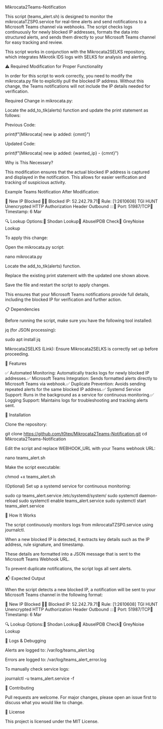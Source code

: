 Mikrocata2Teams-Notification

This script (teams_alert.sh) is designed to monitor the mikrocataTZSP0.service for real-time alerts and send notifications to a Microsoft Teams channel via webhooks. The script checks logs continuously for newly blocked IP addresses, formats the data into structured alerts, and sends them directly to your Microsoft Teams channel for easy tracking and review.

This script works in conjunction with the Mikrocata2SELKS repository, which integrates Mikrotik IDS logs with SELKS for analysis and alerting.

⚠️ Required Modification for Proper Functionality

In order for this script to work correctly, you need to modify the mikrocata.py file to explicitly pull the blocked IP address. Without this change, the Teams notifications will not include the IP details needed for verification.

Required Change in mikrocata.py:

Locate the add_to_tik(alerts) function and update the print statement as follows:

Previous Code:

print(f"[Mikrocata] new ip added: {cmnt}")

Updated Code:

print(f"[Mikrocata] new ip added: {wanted_ip} - {cmnt}")

Why is This Necessary?

This modification ensures that the actual blocked IP address is captured and displayed in the notification. This allows for easier verification and tracking of suspicious activity.

Example Teams Notification After Modification:

🚨 New IP Blocked 🚨🔹 Blocked IP: 52.242.79.71🔹 Rule: [1:2610608] TGI HUNT Unencrypted HTTP Authorization Header Outbound :::🔹 Port: 51987/TCP🔹 Timestamp: 6 Mar

🔍 Lookup Options:🔹 Shodan Lookup🔹 AbuseIPDB Check🔹 GreyNoise Lookup

To apply this change:

Open the mikrocata.py script:

nano mikrocata.py

Locate the add_to_tik(alerts) function.

Replace the existing print statement with the updated one shown above.

Save the file and restart the script to apply changes.

This ensures that your Microsoft Teams notifications provide full details, including the blocked IP for verification and further action.

📋 Dependencies

Before running the script, make sure you have the following tool installed:

jq (for JSON processing):

sudo apt install jq

Mikrocata2SELKS (Link):
Ensure Mikrocata2SELKS is correctly set up before proceeding.

🚀 Features

✅ Automated Monitoring: Automatically tracks logs for newly blocked IP addresses.✅ Microsoft Teams Integration: Sends formatted alerts directly to Microsoft Teams via webhook.✅ Duplicate Prevention: Avoids sending repeated alerts for the same blocked IP address.✅ Systemd Service Support: Runs in the background as a service for continuous monitoring.✅ Logging Support: Maintains logs for troubleshooting and tracking alerts sent.

🔧 Installation

Clone the repository:

git clone https://github.com/t0tex/Mikrocata2Teams-Notification.git
cd Mikrocata2Teams-Notification

Edit the script and replace WEBHOOK_URL with your Teams webhook URL:

nano teams_alert.sh

Make the script executable:

chmod +x teams_alert.sh

(Optional) Set up a systemd service for continuous monitoring:

sudo cp teams_alert.service /etc/systemd/system/
sudo systemctl daemon-reload
sudo systemctl enable teams_alert.service
sudo systemctl start teams_alert.service

📌 How It Works

The script continuously monitors logs from mikrocataTZSP0.service using journalctl.

When a new blocked IP is detected, it extracts key details such as the IP address, rule signature, and timestamp.

These details are formatted into a JSON message that is sent to the Microsoft Teams Webhook URL.

To prevent duplicate notifications, the script logs all sent alerts.

📬 Expected Output

When the script detects a new blocked IP, a notification will be sent to your Microsoft Teams channel in the following format:

🚨 New IP Blocked 🚨🔹 Blocked IP: 52.242.79.71🔹 Rule: [1:2610608] TGI HUNT Unencrypted HTTP Authorization Header Outbound :::🔹 Port: 51987/TCP🔹 Timestamp: 6 Mar

🔍 Lookup Options:🔹 Shodan Lookup🔹 AbuseIPDB Check🔹 GreyNoise Lookup

📂 Logs & Debugging

Alerts are logged to: /var/log/teams_alert.log

Errors are logged to: /var/log/teams_alert_error.log

To manually check service logs:

journalctl -u teams_alert.service -f

🤝 Contributing

Pull requests are welcome. For major changes, please open an issue first to discuss what you would like to change.

📄 License

This project is licensed under the MIT License.
